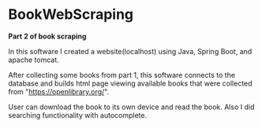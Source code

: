 # BookWebScraping

**Part 2 of book scraping**

In this software I created a website(localhost) using Java, Spring Boot, and apache tomcat.

After collecting some books from part 1, this software connects to the database and builds html page viewing available books that were collected from 
"https://openlibrary.org/".

User can download the book to its own device and read the book. Also I did searching functionality with autocomplete.
